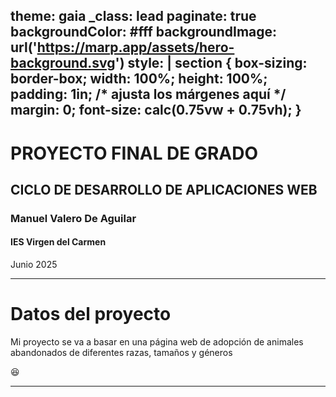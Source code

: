 theme: gaia
_class: lead
paginate: true
backgroundColor: #fff
backgroundImage: url('https://marp.app/assets/hero-background.svg')
style: | 
    section {
        box-sizing: border-box;
        width: 100%;
        height: 100%;
        padding: 1in; /* ajusta los márgenes aquí */
        margin: 0;
        font-size: calc(0.75vw + 0.75vh);
    }
---

# **PROYECTO FINAL DE GRADO**

## CICLO DE DESARROLLO DE APLICACIONES WEB

### Manuel Valero De Aguilar 

#### IES Virgen del Carmen

Junio 2025

---

# Datos del proyecto

Mi proyecto se va a basar en una página web de adopción de animales abandonados de diferentes razas, tamaños y géneros

:satisfied:

--- 





